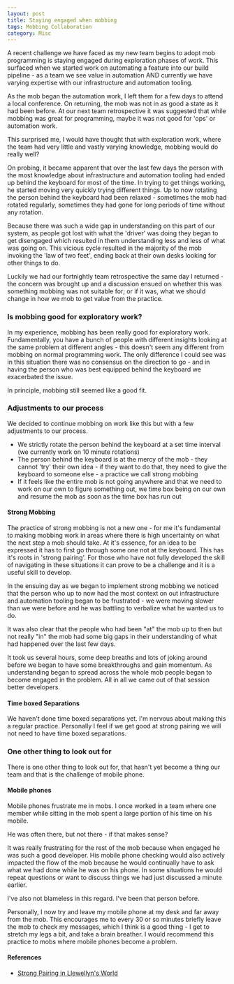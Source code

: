 ```yaml
---
layout: post
title: Staying engaged when mobbing
tags: Mobbing Collaboration
category: Misc
---
```


A recent challenge we have faced as my new team begins to adopt mob programming is staying engaged during exploration phases of work. This surfaced when we started work on automating a feature into our build pipeline - as a team we see value in automation AND currently we have varying expertise with our infrastructure and automation tooling.

As the mob began the automation work, I left them for a few days to attend a local conference. On returning, the mob was not in as good a state as it had been before. At our next team retrospective it was suggested that while mobbing was great for programming, maybe it was not good for 'ops' or automation work.

This surprised me, I would have thought that with exploration work, where the team had very little and vastly varying knowledge, mobbing would do really well?

On probing, it became apparent that over the last few days the person with the most knowledge about infrastructure and automation tooling had ended up behind the keyboard for most of the time. In trying to get things working, he started moving very quickly trying different things. Up to now rotating the person behind the keyboard had been relaxed - sometimes the mob had rotated regularly, sometimes they had gone for long periods of time without any rotation. 

Because there was such a wide gap in understanding on this part of our system, as people got lost with what the 'driver' was doing they began to get disengaged which resulted in them understanding less and less of what was going on. This vicious cycle resulted in the majority of the mob invoking the 'law of two feet', ending back at their own desks looking for other things to do.

Luckily we had our fortnightly team retrospective the same day I returned - the concern was brought up and a discussion ensued on whether this was something mobbing was not suitable for; or if it was, what we should change in how we mob to get value from the practice.

### Is mobbing good for exploratory work?

In my experience, mobbing has been really good for exploratory work. Fundamentally, you have a bunch of people with different insights looking at the same problem at different angles - this doesn't seem any different from mobbing on normal programming work. The only difference I could see was in this situation there was no consensus on the direction to go - and in having the person who was best equipped behind the keyboard we exacerbated the issue.

In principle, mobbing still seemed like a good fit.

### Adjustments to our process

We decided to continue mobbing on work like this but with a few adjustments to our process.

- We strictly rotate the person behind the keyboard at a set time interval (we currently work on 10 minute rotations)  
- The person behind the keyboard is at the mercy of the mob - they cannot 'try' their own idea - if they want to do that, they need to give the keyboard to someone else - a practice we call strong mobbing  
- If it feels like the entire mob is not going anywhere and that we need to work on our own to figure something out, we time box being on our own and resume the mob as soon as the time box has run out  

#### Strong Mobbing 

The practice of strong mobbing is not a new one - for me it's fundamental to making mobbing work in areas where there is high uncertainty on what the next step a mob should take. At it's essence, for an idea to be expressed it has to first go through some one not at the keyboard. This has it's roots in 'strong pairing'. For those who have not fully developed the skill of navigating in these situations it can prove to be a challenge and it is a useful skill to develop. 

In the ensuing day as we began to implement strong mobbing we noticed that the person who up to now had the most context on out infrastructure and automation tooling began to be frustrated - we were moving slower than we were before and he was battling to verbalize what he wanted us to do. 

It was also clear that the people who had been "at" the mob up to then but not really "in" the mob had some big gaps in their understanding of what had happened over the last few days. 

It took us several hours, some deep breaths and lots of joking around before we began to have some breakthroughs and gain momentum. As understanding began to spread across the whole mob people began to become engaged in the problem. All in all we came out of that session better developers.

#### Time boxed Separations

We haven't done time boxed separations yet. I'm nervous about making this a regular practice. Personally I feel if we get good at strong pairing we will not need to have time boxed separations. 

### One other thing to look out for

There is one other thing to look out for, that hasn't yet become a thing our team and that is the challenge of mobile phone.

#### Mobile phones

Mobile phones frustrate me in mobs. I once worked in a team where one member while sitting in the mob spent a large portion of his time on his mobile. 

He was often there, but not there - if that makes sense? 

It was really frustrating for the rest of the mob because when engaged he was such a good developer. His mobile phone checking would also actively impacted the flow of the mob because he would continually have to ask what we had done while he was on his phone. In some situations he would repeat questions or want to discuss things we had just discussed a minute earlier. 

I've also not blameless in this regard. I've been that person before.

Personally, I now try and leave my mobile phone at my desk and far away from the mob. This encourages me to every 30 or so minutes briefly leave the mob to check my messages, which I think is a good thing - I get to stretch my legs a bit, and take a brain breather. I would recommend this practice to mobs where mobile phones become a problem.



#### References

- [Strong Pairing in Llewellyn's World](http://llewellynfalco.blogspot.co.nz/2014/06/llewellyns-strong-style-pairing.html)
